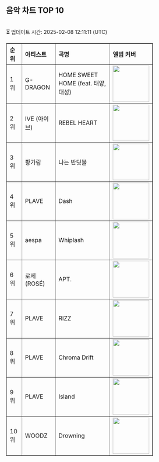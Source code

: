
<!DOCTYPE html>
<html lang="ko">
<head>
    <meta charset="UTF-8">
</head>
<body>
    <h2>음악 차트 TOP 10</h2>
    <br>⏳ 업데이트 시간: 2025-02-08 12:11:11 (UTC)</br>
    <table border="1" style="border-collapse: collapse; width: 80%; text-align: left;"><tr><th>순위</th><th>아티스트</th><th>곡명</th><th>앨범 커버</th></tr><tr><td>1위</td><td>G-DRAGON</td><td>HOME SWEET HOME (feat. 태양, 대성)</td><td><img src="https://cdnimg.melon.co.kr/cm2/album/images/116/47/670/11647670_20241121150855_500.jpg?ca3667d3396803e3f6b227e77440b735/melon/resize/256/optimize/90" width="100"></td></tr><tr><td>2위</td><td>IVE (아이브)</td><td>REBEL HEART</td><td><img src="https://cdnimg.melon.co.kr/cm2/album/images/116/89/783/11689783_20250203110601_500.jpg?YUV444/melon/resize/256" width="100"></td></tr><tr><td>3위</td><td>황가람</td><td>나는 반딧불</td><td><img src="https://cdnimg.melon.co.kr/cm2/album/images/116/20/541/11620541_20241018183253_500.jpg?e1d6c3791b15220a80c7dbddc53dfc5c/melon/resize/256/optimize/90" width="100"></td></tr><tr><td>4위</td><td>PLAVE</td><td>Dash</td><td><img src="https://cdnimg.melon.co.kr/cm2/album/images/117/05/481/11705481_20250203111457_500.jpg?fd17ca097853ee5e1861bd69a0a03024/melon/resize/256/optimize/90" width="100"></td></tr><tr><td>5위</td><td>aespa</td><td>Whiplash</td><td><img src="https://cdnimg.melon.co.kr/cm2/album/images/116/20/540/11620540_20241018183208_500.jpg?e88933ef18e678ee69ac497989368c77/melon/resize/256/optimize/90" width="100"></td></tr><tr><td>6위</td><td>로제 (ROSÉ)</td><td>APT.</td><td><img src="https://cdnimg.melon.co.kr/cm2/album/images/116/19/809/11619809_20241018103507_500.jpg?6bf26e2f623ff5208bebf9c51f9e2fcf/melon/resize/256/optimize/90" width="100"></td></tr><tr><td>7위</td><td>PLAVE</td><td>RIZZ</td><td><img src="https://cdnimg.melon.co.kr/cm2/album/images/117/05/481/11705481_20250203111457_500.jpg?fd17ca097853ee5e1861bd69a0a03024/melon/resize/256/optimize/90" width="100"></td></tr><tr><td>8위</td><td>PLAVE</td><td>Chroma Drift</td><td><img src="https://cdnimg.melon.co.kr/cm2/album/images/117/05/481/11705481_20250203111457_500.jpg?fd17ca097853ee5e1861bd69a0a03024/melon/resize/256/optimize/90" width="100"></td></tr><tr><td>9위</td><td>PLAVE</td><td>Island</td><td><img src="https://cdnimg.melon.co.kr/cm2/album/images/117/05/481/11705481_20250203111457_500.jpg?fd17ca097853ee5e1861bd69a0a03024/melon/resize/256/optimize/90" width="100"></td></tr><tr><td>10위</td><td>WOODZ</td><td>Drowning</td><td><img src="https://cdnimg.melon.co.kr/cm2/album/images/111/83/506/11183506_20230426141236_500.jpg?ed1baf91f606271d73e02b62b18d8333/melon/resize/256/optimize/90" width="100"></td></tr></table>
</body>
</html>

